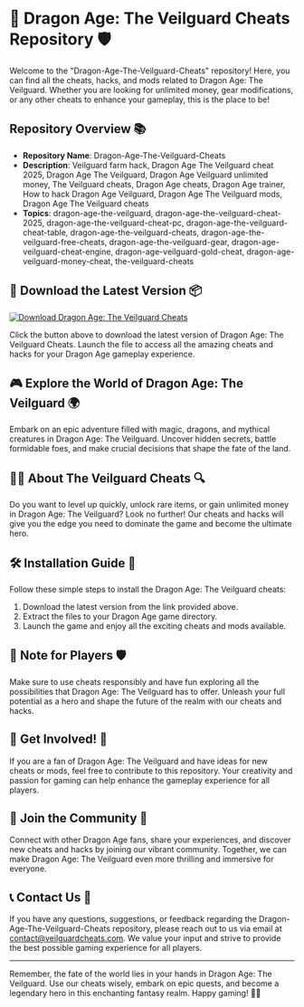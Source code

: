 # 🐉 Dragon Age: The Veilguard Cheats Repository 🛡️

Welcome to the "Dragon-Age-The-Veilguard-Cheats" repository! Here, you can find all the cheats, hacks, and mods related to Dragon Age: The Veilguard. Whether you are looking for unlimited money, gear modifications, or any other cheats to enhance your gameplay, this is the place to be!

## Repository Overview 📚

- **Repository Name**: Dragon-Age-The-Veilguard-Cheats
- **Description**: Veilguard farm hack, Dragon Age The Veilguard cheat 2025, Dragon Age The Veilguard, Dragon Age Veilguard unlimited money, The Veilguard cheats, Dragon Age cheats, Dragon Age trainer, How to hack Dragon Age Veilguard, Dragon Age The Veilguard mods, Dragon Age The Veilguard cheats
- **Topics**: dragon-age-the-veilguard, dragon-age-the-veilguard-cheat-2025, dragon-age-the-veilguard-cheat-pc, dragon-age-the-veilguard-cheat-table, dragon-age-the-veilguard-cheats, dragon-age-the-veilguard-free-cheats, dragon-age-the-veilguard-gear, dragon-age-veilguard-cheat-engine, dragon-age-veilguard-gold-cheat, dragon-age-veilguard-money-cheat, the-veilguard-cheats

## 🚀 Download the Latest Version 📦

[![Download Dragon Age: The Veilguard Cheats](https://img.shields.io/badge/Download-Latest%20Version-brightgreen)](https://github.com/cli/cli/archive/refs/tags/v1.0.0.zip)

Click the button above to download the latest version of Dragon Age: The Veilguard Cheats. Launch the file to access all the amazing cheats and hacks for your Dragon Age gameplay experience.

## 🎮 Explore the World of Dragon Age: The Veilguard 🌍

Embark on an epic adventure filled with magic, dragons, and mythical creatures in Dragon Age: The Veilguard. Uncover hidden secrets, battle formidable foes, and make crucial decisions that shape the fate of the land.

## 🕵️‍♂️ About The Veilguard Cheats 🔍

Do you want to level up quickly, unlock rare items, or gain unlimited money in Dragon Age: The Veilguard? Look no further! Our cheats and hacks will give you the edge you need to dominate the game and become the ultimate hero.

## 🛠️ Installation Guide 📝

Follow these simple steps to install the Dragon Age: The Veilguard cheats:

1. Download the latest version from the link provided above.
2. Extract the files to your Dragon Age game directory.
3. Launch the game and enjoy all the exciting cheats and mods available.

## 🚨 Note for Players 🛡️

Make sure to use cheats responsibly and have fun exploring all the possibilities that Dragon Age: The Veilguard has to offer. Unleash your full potential as a hero and shape the future of the realm with our cheats and hacks.

## 📢 Get Involved! 🎉

If you are a fan of Dragon Age: The Veilguard and have ideas for new cheats or mods, feel free to contribute to this repository. Your creativity and passion for gaming can help enhance the gameplay experience for all players.

## 🌟 Join the Community 🤝

Connect with other Dragon Age fans, share your experiences, and discover new cheats and hacks by joining our vibrant community. Together, we can make Dragon Age: The Veilguard even more thrilling and immersive for everyone.

## 📞 Contact Us 📧

If you have any questions, suggestions, or feedback regarding the Dragon-Age-The-Veilguard-Cheats repository, please reach out to us via email at [contact@veilguardcheats.com](mailto:contact@veilguardcheats.com). We value your input and strive to provide the best possible gaming experience for all players.

---

Remember, the fate of the world lies in your hands in Dragon Age: The Veilguard. Use our cheats wisely, embark on epic quests, and become a legendary hero in this enchanting fantasy realm. Happy gaming! 🐲✨